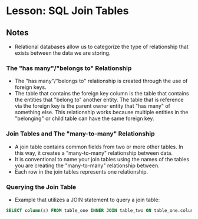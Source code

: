 # Lesson: SQL Join Tables

## Notes

- Relational databases allow us to categorize the type of relationship that exists between the data we are storing.

### The "has many"/"belongs to" Relationship

- The "has many"/"belongs to" relationship is created through the use of foreign keys.
- The table that contains the foreign key column is the table that contains the entities that "belong to" another entity. The table that is reference via the foreign key is the parent owner entity that "has many" of something else. This relationship works because multiple entities in the "belonging" or child table can have the same foreign key.

### Join Tables and The "many-to-many" Relationship

- A join table contains common fields from two or more other tables. In this way, it creates a "many-to-many" relationship between data.
- It is conventional to name your join tables using the names of the tables you are creating the "many-to-many" relationship between.
- Each row in the join tables represents one relationship.

### Querying the Join Table

- Example that utilizes a JOIN statement to query a join table:

```sql
SELECT column(s) FROM table_one INNER JOIN table_two ON table_one.column_name = table_two.column_name WHERE table_two.column_name = condition;
```
